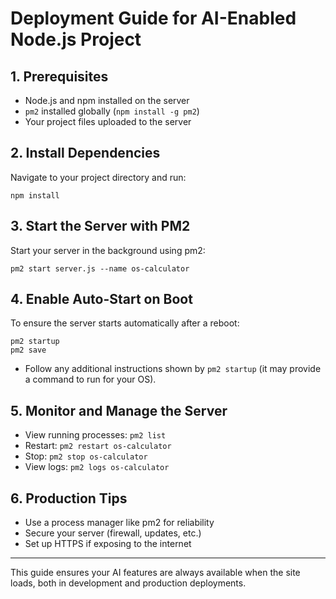 # Deployment Guide for AI-Enabled Node.js Project

## 1. Prerequisites
- Node.js and npm installed on the server
- `pm2` installed globally (`npm install -g pm2`)
- Your project files uploaded to the server

## 2. Install Dependencies
Navigate to your project directory and run:

```
npm install
```

## 3. Start the Server with PM2
Start your server in the background using pm2:

```
pm2 start server.js --name os-calculator
```

## 4. Enable Auto-Start on Boot
To ensure the server starts automatically after a reboot:

```
pm2 startup
pm2 save
```
- Follow any additional instructions shown by `pm2 startup` (it may provide a command to run for your OS).

## 5. Monitor and Manage the Server
- View running processes: `pm2 list`
- Restart: `pm2 restart os-calculator`
- Stop: `pm2 stop os-calculator`
- View logs: `pm2 logs os-calculator`

## 6. Production Tips
- Use a process manager like pm2 for reliability
- Secure your server (firewall, updates, etc.)
- Set up HTTPS if exposing to the internet

---

This guide ensures your AI features are always available when the site loads, both in development and production deployments.
